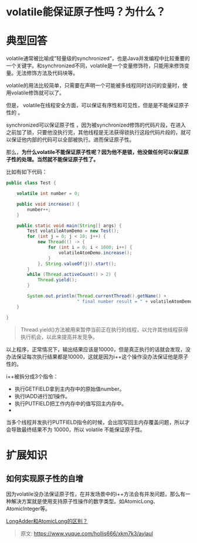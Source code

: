 # volatile能保证原子性吗？为什么？

# 典型回答
volatile通常被比喻成”轻量级的synchronized“，也是Java并发编程中比较重要的一个关键字。和synchronized不同，volatile是一个变量修饰符，只能用来修饰变量。无法修饰方法及代码块等。



volatile的用法比较简单，只需要在声明一个可能被多线程同时访问的变量时，使用volatile修饰就可以了。



但是， volatile在线程安全方面，可以保证有序性和可见性，但是是不能保证原子性的 。



synchronized可以保证原子性 ，因为被synchronized修饰的代码片段，在进入之前加了锁，只要他没执行完，其他线程是无法获得锁执行这段代码片段的，就可以保证他内部的代码可以全部被执行。进而保证原子性。



那么，**为什么volatile不能保证原子性呢？因为他不是锁，他没做任何可以保证原子性的处理。当然就不能保证原子性了。**





比如有如下代码：



```java
public class Test {

    volatile int number = 0;

    public void increase() {
        number++;
    }

    public static void main(String[] args) {
        Test volatileAtomDemo = new Test();
        for (int j = 0; j < 10; j++) {
            new Thread(() -> {
                for (int i = 0; i < 1000; i++) {
                    volatileAtomDemo.increase();
                }
            }, String.valueOf(j)).start();
        }
        while (Thread.activeCount() > 2) {
            Thread.yield();
        }

        System.out.println(Thread.currentThread().getName() +
                           " final number result = " + volatileAtomDemo.number);
    }

}
```



> Thread.yield()方法被用来暂停当前正在执行的线程，以允许其他线程获得执行机会，以此来提高并发竞争。
>



以上程序，正常情况下，输出结果应该是10000，但是真正执行的话就会发现，没办法保证每次执行结果都是10000，这就是因为i++这个操作没办法保证他是原子性的。

i++被拆分成3个指令：

+ 执行GETFIELD拿到主内存中的原始值number。
+ 执行IADD进行加1操作。
+ 执行PUTFIELD把工作内存中的值写回主内存中。
+ 

当多个线程并发执行PUTFIELD指令的时候，会出现写回主内存覆盖问题，所以才会导致最终结果不为 10000，所以 volatile 不能保证原子性。



# 扩展知识


## 如何实现原子性的自增


因为volatile没办法保证原子性，在并发场景中的i++方法会有并发问题，那么有一种解决方案就是使用支持原子性操作的数字类型。如AtomicLong、AtomicInteger等。





[LongAdder和AtomicLong的区别？](https://www.yuque.com/hollis666/xkm7k3/dhzyrg)



> 原文: <https://www.yuque.com/hollis666/xkm7k3/aylaul>